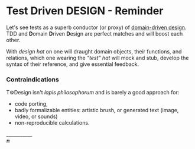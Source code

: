# Test Driven DESIGN - Reminder

Let's see tests as a superb conductor (or proxy) of [domain-driven design](../../../../design/drive#Domain-drive). TDD and **D**omain **D**riven **D**esign are perfect matches and will boost each other. 

With _design hat_ on one will draught domain objects, their functions, and relations, which one wearing the _"test" hat_ will mock and stub, develop the syntax of their reference, and give essential feedback.

### Contraindications

T⚙️Design isn't _lapis philosophorum_ and is barely a good approach for:

+ code porting,
+ badly formalizable entities: artistic brush, or generated text (image, video, or sounds)
+ non-reproducible calculations.

\___________\
🔚
